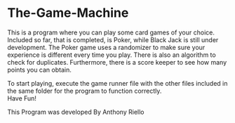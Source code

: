 # The-Game-Machine
This is a program where you can play some card games of your choice.
Included so far, that is completed, is Poker, while Black Jack is still under development.
The Poker game uses a randomizer to make sure your experience is different every time you play.
There is also an algorithm to check for duplicates.
Furthermore, there is a score keeper to see how many points you can obtain.

To start playing, execute the game runner file with the other files included in the same folder for the program to function correctly.        
Have Fun!

This Program was developed By Anthony Riello
